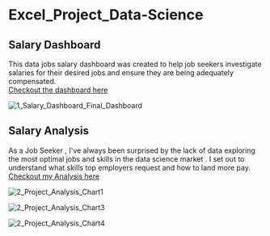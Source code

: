 # Excel_Project_Data-Science

## Salary Dashboard
This data jobs salary dashboard was created to help job seekers investigate salaries for their desired jobs and ensure they are being adequately compensated.  
[Checkout the dashboard here](Project_1-Dashboard)


![1_Salary_Dashboard_Final_Dashboard](https://github.com/user-attachments/assets/f2205181-3ff8-405f-8b17-1d0b9fb0b357)

## Salary Analysis
As a Job Seeker , I've always been surprised by the lack  of data exploring the most optimal jobs and skills in  the data science market . I set out to  understand what skills top employers request and how to land more pay.  
[Checkout  my Analysis here](Project_2-Analysis)

![2_Project_Analysis_Chart1](https://github.com/user-attachments/assets/6480db6e-0838-41b1-b2e2-4ac1477d110c)

![2_Project_Analysis_Chart3](https://github.com/user-attachments/assets/b9ce040c-81b3-4d56-a505-2a31958aa1ed)

![2_Project_Analysis_Chart4](https://github.com/user-attachments/assets/54407756-0dd2-4adc-bb9a-13fe7886f020)
